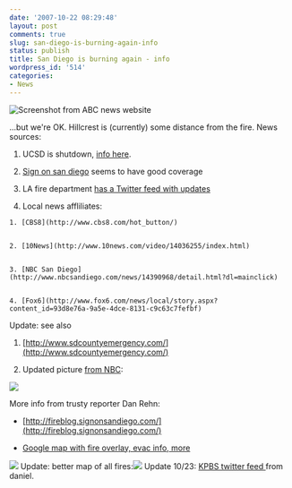 ```yaml
---
date: '2007-10-22 08:29:48'
layout: post
comments: true
slug: san-diego-is-burning-again-info
status: publish
title: San Diego is burning again - info
wordpress_id: '514'
categories:
- News
---
```





![Screenshot from ABC news website](http://www.phfactor.net/wp-pics/abc_wn_webcast_fire_071021_ms-wpa.jpg)


...but we're OK. Hillcrest is (currently) some distance from the fire. News sources:



	
  1. UCSD is shutdown, [info here](http://blink.ucsd.edu/Blink/External/Topics/Policy/0,1162,2907,FF.html).

	
  2. [Sign on san diego](http://www.signonsandiego.com/) seems to have good coverage

	
  3. LA fire department [has a Twitter feed with updates](http://twitter.com/LAFD)

	
  4. Local news affliliates:

	
    1. [CBS8](http://www.cbs8.com/hot_button/)

	
    2. [10News](http://www.10news.com/video/14036255/index.html)

	
    3. [NBC San Diego](http://www.nbcsandiego.com/news/14390968/detail.html?dl=mainclick)

	
    4. [Fox6](http://www.fox6.com/news/local/story.aspx?content_id=93d8e76a-9a5e-4dce-8131-c9c63c7fefbf)





Update: see also

	
  1. [http://www.sdcountyemergency.com/](http://www.sdcountyemergency.com/)

	
  2. Updated picture [from NBC](http://www.nbcsandiego.com/slideshow/news/14393320/detail.html):




![](http://www.phfactor.net/wp-pics/sd-fire-rb-wp.jpg)


More info from trusty reporter Dan Rehn:



	
  * [http://fireblog.signonsandiego.com/](http://fireblog.signonsandiego.com/)

	
  * [Google map with fire overlay, evac info, more](http://maps.google.com/maps/ms?uid=103734099241550080511&hl=en&gl=us&ptab=2&ie=UTF8&msa=0&msid=107592071260393044446.00043d12d7e7e7af51aaa)



[
![](http://www.phfactor.net/wp-pics/witch-fire-map-wp.jpg)](http://maps.google.com/maps/ms?uid=103734099241550080511&hl=en&gl=us&ptab=2&ie=UTF8&msa=0&msid=107592071260393044446.00043d12d7e7e7af51aaa) Update: better map of all fires:[![](http://www.phfactor.net/wp-pics/sd-fires-better-map-wp.jpg)](http://media.signonsandiego.com/fires/)
Update 10/23: [KPBS twitter feed ](http://twitter.com/kpbsnews)from daniel.
